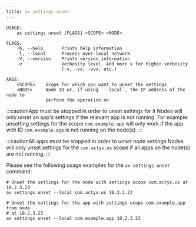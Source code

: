 ```yaml
---
title: ax settings unset
---
```


```text title="Remove settings from an ActyxOS node"
USAGE:
    ax settings unset [FLAGS] <SCOPE> <NODE>

FLAGS:
    -h, --help       Prints help information
    -l, --local      Process over local network
    -V, --version    Prints version information
    -v               Verbosity level. Add more v for higher verbosity
                     (-v, -vv, -vvv, etc.)

ARGS:
    <SCOPE>    Scope for which you want to unset the settings
    <NODE>     Node ID or, if using `--local`, the IP address of the node to
               perform the operation on
```

:::cautionApp must be stopped in order to unset settings for it
Nodes will only unset an app's settings if the relevant app is not running. For example: unsetting settings for the scope `com.example.app` will only work if the app with ID `com.example.app` is not running on the node(s).
:::

:::cautionAll apps must be stopped in order to unset node settings
Nodes will only unset settings for the `com.actyx.os` scope if all apps on the node(s) are not running.
:::

Please see the following usage examples for the `ax settings unset` command:

```text title="Example Usage"
# Unset the settings for the node with settings scope com.actyx.os at 10.2.3.23
ax settings unset --local com.actyx.os 10.2.3.23

# Unset the settings for the app with settings scope com.example.app from node
# at 10.2.3.23
ax settings unset --local com.example.app 10.2.3.23
```
